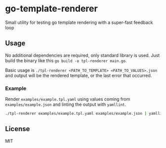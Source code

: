 # go-template-renderer

Small utility for testing go template rendering with a super-fast feedback loop

## Usage

No additional dependencies are required, only standard library is used. Just build the binary like this `go build -o tpl-renderer main.go`.

Basic usage is `./tpl-renderer <PATH_TO_TEMPLATE> <PATH_TO_VALUES>.json` and output will be the rendered template, or the last error that occurred.

### Example

Render `examples/example.tpl.yaml` using values coming from `examples/example.json` and linting the output with `yamllint`.

```sh
./tpl-renderer examples/example.tpl.yaml examples/example.json | yamllint -
```

## License

MIT
